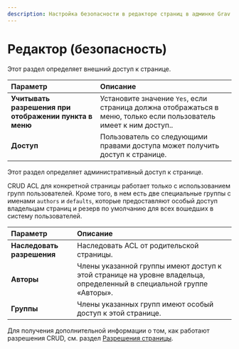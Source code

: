 ```yaml
---
description: Настройка безопасности в редакторе страниц в админке Grav CMS.
---
```


# Редактор (безопасность)

Этот раздел определяет внешний доступ к странице.

| Параметр                              | Описание |
| :-----                                | :----- |
| **Учитывать разрешения при отображении пункта в меню** | Установите значение `Yes`, если страница должна отображаться в меню, только если пользователь имеет к ним доступ.. |
| **Доступ**                 | Пользователь со следующими правами доступа может получить доступ к странице. |

Этот раздел определяет административный доступ к странице.

CRUD ACL для конкретной страницы работает только с использованием групп пользователей. Кроме того, в нем есть две специальные группы с именами `authors` и `defaults`, которые предоставляют особый доступ владельцам страниц и резерв по умолчанию для всех вошедших в систему пользователей.

| Параметр                      | Описание |
| :-----                        | :----- |
| **Наследовать разрешения**    | Наследовать ACL от родительской страницы. |
| **Авторы**           | Члены указанной группы имеют доступ к этой странице на уровне владельца, определенный в специальной группе «Авторы». |
| **Группы**           | Члены указанных групп имеют особый доступ к этой странице. |

Для получения дополнительной информации о том, как работают разрешения CRUD, см. раздел [Разрешения страницы](../permissions).
